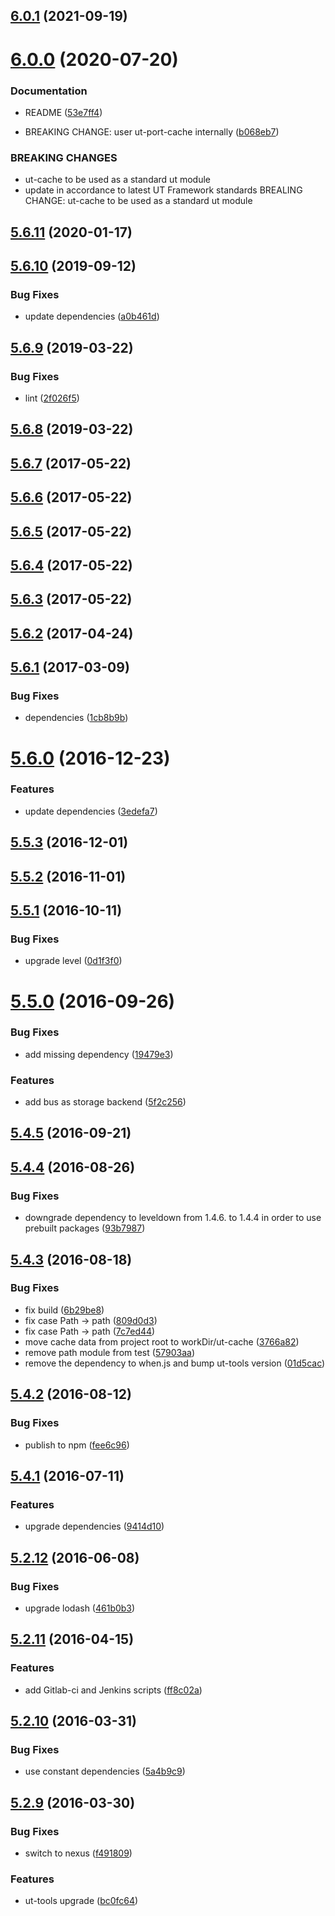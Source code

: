 ## [6.0.1](https://github.com/softwaregroup-bg/ut-cache/compare/v6.0.0...v6.0.1) (2021-09-19)



# [6.0.0](https://github.com/softwaregroup-bg/ut-cache/compare/v5.6.11...v6.0.0) (2020-07-20)


### Documentation

* README ([53e7ff4](https://github.com/softwaregroup-bg/ut-cache/commit/53e7ff4a4fbaf38c4e71b554da8a0f94bfcdb57b))


* BREAKING CHANGE: user ut-port-cache internally ([b068eb7](https://github.com/softwaregroup-bg/ut-cache/commit/b068eb73ae0e5c903f29b802e008c55eb0978657))


### BREAKING CHANGES

* ut-cache to be used as a standard ut module
* update in accordance to latest UT Framework standards
BREALING CHANGE: ut-cache to be used as a standard ut module



## [5.6.11](https://github.com/softwaregroup-bg/ut-cache/compare/v5.6.10...v5.6.11) (2020-01-17)



## [5.6.10](https://github.com/softwaregroup-bg/ut-cache/compare/v5.6.9...v5.6.10) (2019-09-12)


### Bug Fixes

* update dependencies ([a0b461d](https://github.com/softwaregroup-bg/ut-cache/commit/a0b461d))



## [5.6.9](https://github.com/softwaregroup-bg/ut-cache/compare/v5.6.8...v5.6.9) (2019-03-22)


### Bug Fixes

* lint ([2f026f5](https://github.com/softwaregroup-bg/ut-cache/commit/2f026f5))



<a name="5.6.8"></a>
## [5.6.8](https://github.com/softwaregroup-bg/ut-cache/compare/v5.6.7...v5.6.8) (2019-03-22)



<a name="5.6.7"></a>
## [5.6.7](https://github.com/softwaregroup-bg/ut-cache/compare/v5.6.6...v5.6.7) (2017-05-22)



<a name="5.6.6"></a>
## [5.6.6](https://github.com/softwaregroup-bg/ut-cache/compare/v5.6.5...v5.6.6) (2017-05-22)



<a name="5.6.5"></a>
## [5.6.5](https://github.com/softwaregroup-bg/ut-cache/compare/v5.6.4...v5.6.5) (2017-05-22)



<a name="5.6.4"></a>
## [5.6.4](https://github.com/softwaregroup-bg/ut-cache/compare/v5.6.3...v5.6.4) (2017-05-22)



<a name="5.6.3"></a>
## [5.6.3](https://github.com/softwaregroup-bg/ut-cache/compare/v5.6.2...v5.6.3) (2017-05-22)



<a name="5.6.2"></a>
## [5.6.2](https://github.com/softwaregroup-bg/ut-cache/compare/v5.6.1...v5.6.2) (2017-04-24)



<a name="5.6.1"></a>
## [5.6.1](https://github.com/softwaregroup-bg/ut-cache/compare/v5.6.0...v5.6.1) (2017-03-09)


### Bug Fixes

* dependencies ([1cb8b9b](https://github.com/softwaregroup-bg/ut-cache/commit/1cb8b9b))



<a name="5.6.0"></a>
# [5.6.0](https://github.com/softwaregroup-bg/ut-cache/compare/v5.5.3...v5.6.0) (2016-12-23)


### Features

* update dependencies ([3edefa7](https://github.com/softwaregroup-bg/ut-cache/commit/3edefa7))



<a name="5.5.3"></a>
## [5.5.3](https://github.com/softwaregroup-bg/ut-cache/compare/v5.5.2...v5.5.3) (2016-12-01)



<a name="5.5.2"></a>
## [5.5.2](https://github.com/softwaregroup-bg/ut-cache/compare/v5.5.1...v5.5.2) (2016-11-01)



<a name="5.5.1"></a>
## [5.5.1](https://github.com/softwaregroup-bg/ut-cache/compare/v5.5.0...v5.5.1) (2016-10-11)


### Bug Fixes

* upgrade level ([0d1f3f0](https://github.com/softwaregroup-bg/ut-cache/commit/0d1f3f0))



<a name="5.5.0"></a>
# [5.5.0](https://github.com/softwaregroup-bg/ut-cache/compare/v5.4.5...v5.5.0) (2016-09-26)


### Bug Fixes

* add missing dependency ([19479e3](https://github.com/softwaregroup-bg/ut-cache/commit/19479e3))


### Features

* add bus as storage backend ([5f2c256](https://github.com/softwaregroup-bg/ut-cache/commit/5f2c256))



<a name="5.4.5"></a>
## [5.4.5](https://github.com/softwaregroup-bg/ut-cache/compare/v5.4.4...v5.4.5) (2016-09-21)



<a name="5.4.4"></a>
## [5.4.4](https://github.com/softwaregroup-bg/ut-cache/compare/v5.4.3...v5.4.4) (2016-08-26)


### Bug Fixes

* downgrade dependency to leveldown from 1.4.6. to 1.4.4 in order to use prebuilt packages ([93b7987](https://github.com/softwaregroup-bg/ut-cache/commit/93b7987))



<a name="5.4.3"></a>
## [5.4.3](https://github.com/softwaregroup-bg/ut-cache/compare/v5.4.2...v5.4.3) (2016-08-18)


### Bug Fixes

* fix build ([6b29be8](https://github.com/softwaregroup-bg/ut-cache/commit/6b29be8))
* fix case Path -> path ([809d0d3](https://github.com/softwaregroup-bg/ut-cache/commit/809d0d3))
* fix case Path -> path ([7c7ed44](https://github.com/softwaregroup-bg/ut-cache/commit/7c7ed44))
* move cache data from project root to workDir/ut-cache ([3766a82](https://github.com/softwaregroup-bg/ut-cache/commit/3766a82))
* remove path module from test ([57903aa](https://github.com/softwaregroup-bg/ut-cache/commit/57903aa))
* remove the dependency to when.js and bump ut-tools version ([01d5cac](https://github.com/softwaregroup-bg/ut-cache/commit/01d5cac))



<a name="5.4.2"></a>
## [5.4.2](https://github.com/softwaregroup-bg/ut-cache/compare/v5.4.1...v5.4.2) (2016-08-12)


### Bug Fixes

* publish to npm ([fee6c96](https://github.com/softwaregroup-bg/ut-cache/commit/fee6c96))



<a name="5.4.1"></a>
## [5.4.1](https://git.softwaregroup.com/ut5/ut-cache/compare/v5.2.12...v5.4.1) (2016-07-11)


### Features

* upgrade dependencies ([9414d10](https://git.softwaregroup.com/ut5/ut-cache/commit/9414d10))



<a name="5.2.12"></a>
## [5.2.12](https://git.softwaregroup.com/ut5/ut-cache/compare/v5.2.11...v5.2.12) (2016-06-08)


### Bug Fixes

* upgrade lodash ([461b0b3](https://git.softwaregroup.com/ut5/ut-cache/commit/461b0b3))



<a name="5.2.11"></a>
## [5.2.11](https://git.softwaregroup.com/ut5/ut-cache/compare/v5.2.10...v5.2.11) (2016-04-15)


### Features

* add Gitlab-ci and Jenkins scripts ([ff8c02a](https://git.softwaregroup.com/ut5/ut-cache/commit/ff8c02a))



<a name="5.2.10"></a>
## [5.2.10](https://git.softwaregroup.com/ut5/ut-cache/compare/v5.2.9...v5.2.10) (2016-03-31)


### Bug Fixes

* use constant dependencies ([5a4b9c9](https://git.softwaregroup.com/ut5/ut-cache/commit/5a4b9c9))



<a name="5.2.9"></a>
## [5.2.9](https://git.softwaregroup.com/ut5/ut-cache/compare/v5.2.7...v5.2.9) (2016-03-30)


### Bug Fixes

* switch to nexus ([f491809](https://git.softwaregroup.com/ut5/ut-cache/commit/f491809))

### Features

* ut-tools upgrade ([bc0fc64](https://git.softwaregroup.com/ut5/ut-cache/commit/bc0fc64))



